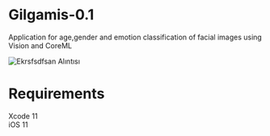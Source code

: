 # Gilgamis-0.1
Application for age,gender and emotion classification of facial images using Vision and CoreML <br/>



![Ekrsfsdfsan Alıntısı](https://user-images.githubusercontent.com/87136151/132881570-a145a499-78ad-4343-a1da-5836c277e542.PNG) <br/>


# Requirements
Xcode 11 <br/>
iOS 11

